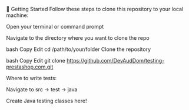 🚀 Getting Started
Follow these steps to clone this repository to your local machine:

Open your terminal or command prompt

Navigate to the directory where you want to clone the repo

bash
Copy
Edit
cd /path/to/your/folder
Clone the repository

bash
Copy
Edit
git clone https://github.com/DevAudDom/testing-prestashop.com.git


Where to write tests:

Navigate to src -> test -> java

Create Java testing classes here!
